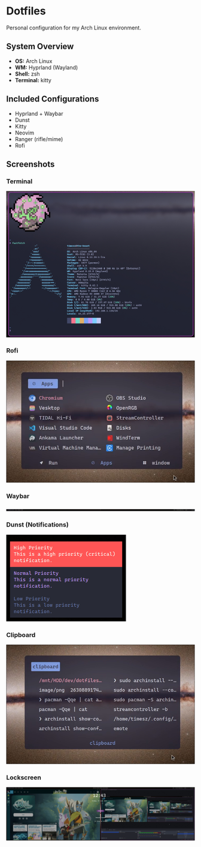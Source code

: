 # Dotfiles

Personal configuration for my Arch Linux environment.

## System Overview

- **OS:** Arch Linux
- **WM:** Hyprland (Wayland)
- **Shell:** zsh
- **Terminal:** kitty

## Included Configurations

- Hyprland + Waybar
- Dunst
- Kitty
- Neovim
- Ranger (rifle/mime)
- Rofi

## Screenshots

### Terminal
![Terminal](.assets/terminal.jpg)

### Rofi
![Rofi](.assets/rofi.jpg)

### Waybar
![Waybar](.assets/waybar.jpg)

### Dunst (Notifications)
![Notifications](.assets/notifications.jpg)

### Clipboard
![Clipboard](.assets/clipboard.jpg)

### Lockscreen
![Lockscreen](.assets/lockscreen.jpg)
